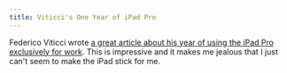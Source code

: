 ```yaml
---
title: Viticci's One Year of iPad Pro
---
```


Federico Viticci wrote [a great article about his year of using the iPad Pro exclusively for work](https://www.macstories.net/stories/one-year-of-ipad-pro/). This is impressive and it makes me jealous that I just can't seem to make the iPad stick for me. 